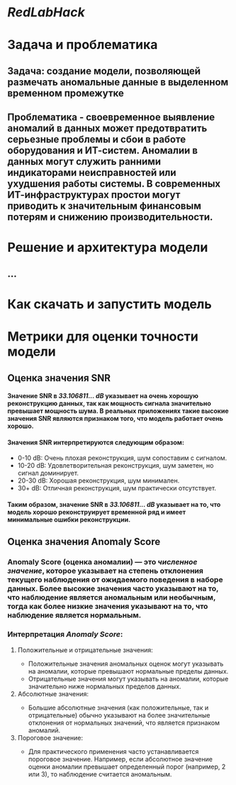 <h1><i>RedLabHack</i></h1>
<h1>Задача и проблематика</h1>
<h2>
  Задача: создание модели, позволяющей размечать аномальные данные в выделенном временном промежутке
</h2>
<h2>
  <b>Проблематика</b> - своевременное выявление аномалий в данных может предотвратить серьезные проблемы и сбои в работе оборудования и ИТ-систем. 
  Аномалии в данных могут служить ранними индикаторами неисправностей или ухудшения работы системы. 
  В современных ИТ-инфраструктурах простои могут приводить к значительным финансовым потерям и снижению производительности.
</h2>
<h1>Решение и архитектура модели</h1>
<h2>...</h2>
<h1>Как скачать и запустить модель</h1>
<h1>Метрики для оценки точности модели</h1>
<h2>Оценка значения <b>SNR</b></h2>

<h4>Значение <b>SNR</b> в <i>33.106811... dB</i> указывает на очень хорошую реконструкцию данных, так как мощность сигнала значительно превышает мощность шума. В реальных приложениях такие высокие значения <b>SNR</b> являются признаком того, что модель работает очень хорошо.</h4>

<h4>Значения <b>SNR</b> интерпретируются следующим образом:</h4>

<ul>
    <li>0-10 dB: Очень плохая реконструкция, шум сопоставим с сигналом.</li>
    <li>10-20 dB: Удовлетворительная реконструкция, шум заметен, но сигнал доминирует.</li>
    <li>20-30 dB: Хорошая реконструкция, шум минимален.</li>
    <li>30+ dB: Отличная реконструкция, шум практически отсутствует.</li>
</ul>
<h4>Таким образом, значение <b>SNR</b> в <i>33.106811... dB</i> указывает на то, что модель хорошо реконструирует временной ряд и имеет минимальные ошибки реконструкции.</h4>

<h2>Оценка значения <b>Anomaly Score</b></h2>
<h3><b>Anomaly Score (оценка аномалии)</b> — это <i>численное значение</i>, которое указывает на степень отклонения текущего наблюдения от ожидаемого поведения в наборе данных. Более высокие значения часто указывают на то, что наблюдение является аномальным или необычным, тогда как более низкие значения указывают на то, что наблюдение является нормальным.</h3>

<h3>Интерпретация <i>Anomaly Score</i>:</h3>
<ol>
    <li>Положительные и отрицательные значения:</li>
    <ul>
        <li>Положительные значения аномальных оценок могут указывать на аномалии, которые превышают нормальные пределы данных.</li>
        <li>Отрицательные значения могут указывать на аномалии, которые значительно ниже нормальных пределов данных.</li>
    </ul>
    <li>Абсолютные значения:</li>
    <ul>
        <li>Большие абсолютные значения (как положительные, так и отрицательные) обычно указывают на более значительные отклонения от нормальных значений, что является признаком аномалий.</li>
    </ul>
    <li>Пороговое значение:</li>
    <ul>
        <li>Для практического применения часто устанавливается пороговое значение. Например, если абсолютное значение оценки аномалии превышает определенный порог (например, 2 или 3), то наблюдение считается аномальным.</li>
    </ul>
</ol>
